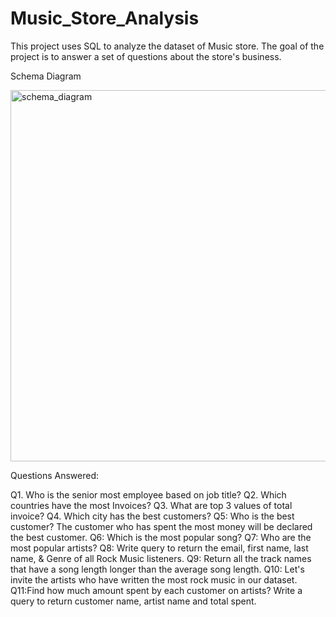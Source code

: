 # Music_Store_Analysis
This project uses SQL to analyze the dataset of  Music store. The goal of the project is to answer a set of questions about the store's business.

Schema Diagram

<img width="594" alt="schema_diagram" src="https://github.com/Sohail702/Music_Store_Analysis/assets/118183667/85bcd2a4-2412-4efc-8fc3-263f7585ee5e">

Questions Answered:

Q1. Who is the senior most employee based on job title? 
Q2. Which countries have the most Invoices?
Q3. What are top 3 values of total invoice?
Q4. Which city has the best customers? 
Q5: Who is the best customer? The customer who has spent the most money will be declared the best customer. 
Q6: Which is the most popular song?
Q7: Who are the most popular artists?
Q8: Write query to return the email, first name, last name, & Genre of all Rock Music listeners. 
Q9: Return all the track names that have a song length longer than the average song length.
Q10: Let's invite the artists who have written the most rock music in our dataset. 
Q11:Find how much amount spent by each customer on artists? Write a query to return customer name, artist name and total spent.

